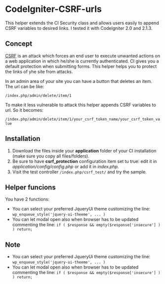 CodeIgniter-CSRF-urls
=====================

This helper extends the CI Security class and allows users easily to append CSRF variables to desired links.
I tested it with CodeIgniter 2.0 and 2.1.3.


## Concept
[CSRF](https://www.owasp.org/index.php/Cross-Site_Request_Forgery_%28CSRF%29) is an attack which forces an end user to execute unwanted actions on a web application in which he/she is currently authenticated.
CI gives you a default protection when submitting forms.
This helper helps you to protect the links of yhe site from attacks.

In an admin area of your site you can have a button that deletes an item. The url can be like:

`/index.php/admin/delete/item/1`

To make it less vulnerable to attack this helper appends CSRF variables to url. So it becomes:

`/index.php/admin/delete/item/1/your_csrf_token_name/your_csrf_token_value`


## Installation
1. Download the files inside your **application** folder of your CI installation (make sure you copy all files/folders).
2. Be sure to have **csrf_protection** configuration item set tu true: edit it in *application/config/config.php* or add it in *index.php*.
3. Visit the test controller `/index.php/csrf_test/` and try the sample.


## Helper funcions
You have 2 functions:
* You can select your preferred JqueryUi theme customizing the line: `wp_enqueue_style('jquery-ui-theeme', ... )`
* You can let modal open also when browser has to be updated commenting the line: `if ( $response && empty($response['insecure'] ) ) return;`


## Note
* You can select your preferred JqueryUi theme customizing the line: `wp_enqueue_style('jquery-ui-theeme', ... )`
* You can let modal open also when browser has to be updated commenting the line: `if ( $response && empty($response['insecure'] ) ) return;`








